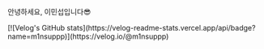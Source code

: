 <p>안녕하세요, 이민섭입니다😎</p>
[![Velog's GitHub stats](https://velog-readme-stats.vercel.app/api/badge?name=m1nsuppp)](https://velog.io/@m1nsuppp) 

